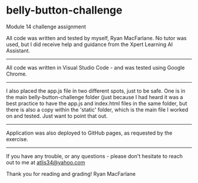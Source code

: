 # belly-button-challenge
Module 14 challenge assignment

All code was written and tested by myself, Ryan MacFarlane.  No tutor was used, but I did receive help and guidance from the Xpert Learning AI Assistant.

----------------------------------------------------------------------------------------------------------------------------------------------

All code was written in Visual Studio Code - and was tested using Google Chrome.

----------------------------------------------------------------------------------------------------------------------------------------------

I also placed the app.js file in two different spots, just to be safe.  One is in the main belly-button-challenge folder (just because I had heard it was a best practice to have the app.js and index.html files in the same folder, but there is also a copy within the 'static' folder, which is the main file I worked on and tested.  Just want to point that out.

----------------------------------------------------------------------------------------------------------------------------------------------

Application was also deployed to GitHub pages, as requested by the exercise.

----------------------------------------------------------------------------------------------------------------------------------------------

If you have any trouble, or any questions - please don't hesitate to reach out to me at atlis34@yahoo.com

Thank you for reading and grading!
Ryan MacFarlane
